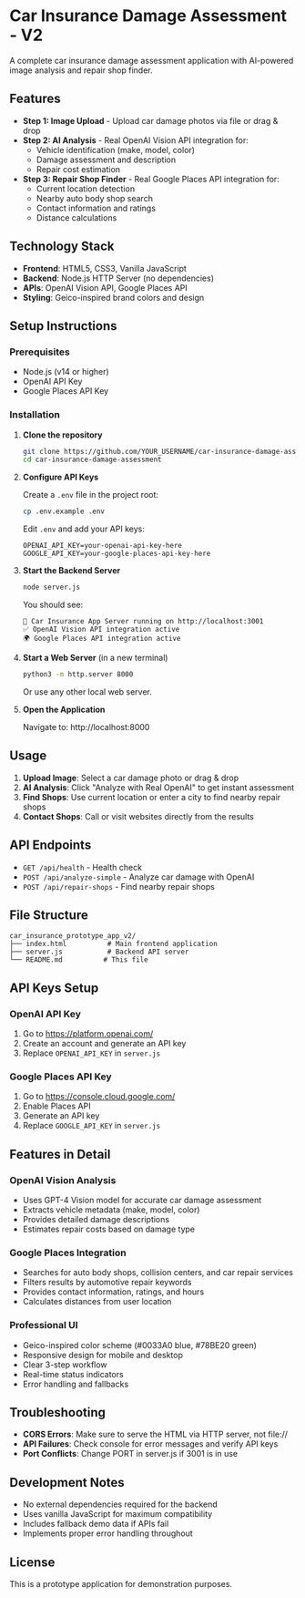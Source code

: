 # Car Insurance Damage Assessment - V2

A complete car insurance damage assessment application with AI-powered image analysis and repair shop finder.

## Features

- **Step 1: Image Upload** - Upload car damage photos via file or drag & drop
- **Step 2: AI Analysis** - Real OpenAI Vision API integration for:
  - Vehicle identification (make, model, color)
  - Damage assessment and description
  - Repair cost estimation
- **Step 3: Repair Shop Finder** - Real Google Places API integration for:
  - Current location detection
  - Nearby auto body shop search
  - Contact information and ratings
  - Distance calculations

## Technology Stack

- **Frontend**: HTML5, CSS3, Vanilla JavaScript
- **Backend**: Node.js HTTP Server (no dependencies)
- **APIs**: OpenAI Vision API, Google Places API
- **Styling**: Geico-inspired brand colors and design

## Setup Instructions

### Prerequisites
- Node.js (v14 or higher)
- OpenAI API Key
- Google Places API Key

### Installation

1. **Clone the repository**
   ```bash
   git clone https://github.com/YOUR_USERNAME/car-insurance-damage-assessment.git
   cd car-insurance-damage-assessment
   ```

2. **Configure API Keys**
   
   Create a `.env` file in the project root:
   ```bash
   cp .env.example .env
   ```
   
   Edit `.env` and add your API keys:
   ```
   OPENAI_API_KEY=your-openai-api-key-here
   GOOGLE_API_KEY=your-google-places-api-key-here
   ```

3. **Start the Backend Server**
   ```bash
   node server.js
   ```
   
   You should see:
   ```
   🚗 Car Insurance App Server running on http://localhost:3001
   ✅ OpenAI Vision API integration active
   🌍 Google Places API integration active
   ```

4. **Start a Web Server** (in a new terminal)
   ```bash
   python3 -m http.server 8000
   ```
   
   Or use any other local web server.

5. **Open the Application**
   
   Navigate to: http://localhost:8000

## Usage

1. **Upload Image**: Select a car damage photo or drag & drop
2. **AI Analysis**: Click "Analyze with Real OpenAI" to get instant assessment
3. **Find Shops**: Use current location or enter a city to find nearby repair shops
4. **Contact Shops**: Call or visit websites directly from the results

## API Endpoints

- `GET /api/health` - Health check
- `POST /api/analyze-simple` - Analyze car damage with OpenAI
- `POST /api/repair-shops` - Find nearby repair shops

## File Structure

```
car_insurance_prototype_app_v2/
├── index.html          # Main frontend application
├── server.js           # Backend API server
└── README.md          # This file
```

## API Keys Setup

### OpenAI API Key
1. Go to https://platform.openai.com/
2. Create an account and generate an API key
3. Replace `OPENAI_API_KEY` in `server.js`

### Google Places API Key
1. Go to https://console.cloud.google.com/
2. Enable Places API
3. Generate an API key
4. Replace `GOOGLE_API_KEY` in `server.js`

## Features in Detail

### OpenAI Vision Analysis
- Uses GPT-4 Vision model for accurate car damage assessment
- Extracts vehicle metadata (make, model, color)
- Provides detailed damage descriptions
- Estimates repair costs based on damage type

### Google Places Integration
- Searches for auto body shops, collision centers, and car repair services
- Filters results by automotive repair keywords
- Provides contact information, ratings, and hours
- Calculates distances from user location

### Professional UI
- Geico-inspired color scheme (#0033A0 blue, #78BE20 green)
- Responsive design for mobile and desktop
- Clear 3-step workflow
- Real-time status indicators
- Error handling and fallbacks

## Troubleshooting

- **CORS Errors**: Make sure to serve the HTML via HTTP server, not file://
- **API Failures**: Check console for error messages and verify API keys
- **Port Conflicts**: Change PORT in server.js if 3001 is in use

## Development Notes

- No external dependencies required for the backend
- Uses vanilla JavaScript for maximum compatibility
- Includes fallback demo data if APIs fail
- Implements proper error handling throughout

## License

This is a prototype application for demonstration purposes.